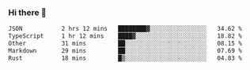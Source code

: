 ### Hi there 👋

<!--
**WShiBin/WShiBin** is a ✨ _special_ ✨ repository because its `README.md` (this file) appears on your GitHub profile.

Here are some ideas to get you started:

- 🔭 I’m currently working on ...
- 🌱 I’m currently learning ...
- 👯 I’m looking to collaborate on ...
- 🤔 I’m looking for help with ...
- 💬 Ask me about ...
- 📫 How to reach me: ...
- 😄 Pronouns: ...
- ⚡ Fun fact: ...
-->

<!--START_SECTION:waka-->

```txt
JSON           2 hrs 12 mins   ████████▓░░░░░░░░░░░░░░░░   34.62 %
TypeScript     1 hr 12 mins    ████▓░░░░░░░░░░░░░░░░░░░░   18.82 %
Other          31 mins         ██░░░░░░░░░░░░░░░░░░░░░░░   08.15 %
Markdown       29 mins         ██░░░░░░░░░░░░░░░░░░░░░░░   07.69 %
Rust           18 mins         █▒░░░░░░░░░░░░░░░░░░░░░░░   04.83 %
```

<!--END_SECTION:waka-->
